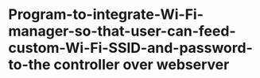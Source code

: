 # Program-to-integrate-Wi-Fi-manager-so-that-user-can-feed-custom-Wi-Fi-SSID-and-password-to-the controller over webserver
